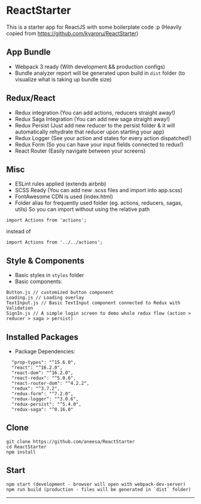 # ReactStarter
This is a starter app for ReactJS with some boilerplate code :p
(Heavily copied from https://github.com/kyaroru/ReactStarter)

## App Bundle
- Webpack 3 ready (With development && production configs)
- Bundle analyzer report will be generated upon build in `dist` folder (to visualize what is taking up bundle size)

## Redux/React
- Redux integration (You can add actions, reducers straight away!)
- Redux Saga Integration (You can add new saga straight away!)
- Redux Persist (Just add new reducer to the persist folder & it will automatically rehydrate that reducer upon starting your app)
- Redux Logger (See your action and states for every action dispatched!)
- Redux Form (So you can have your input fields connected to redux!)
- React Router (Easily navigate between your screens)

## Misc
- ESLint rules applied (extends airbnb)
- SCSS Ready (You can add new .scss files and import into app.scss)
- FontAwesome CDN is used (index.html)
- Folder alias for frequently used folder (eg. actions, reducers, sagas, utils) So you can import without using the relative path
```
import Actions from 'actions';
```
instead of
```
import Actions from '../../actions';
```

## Style & Components
- Basic styles in `styles` folder
- Basic components:
```
Button.js // customized button component
Loading.js // Loading overlay
TextInput.js // Basic TextInput component connected to Redux with Validation
SignIn.js // A simple login screen to demo whole redux flow (action > reducer > saga > persist)
```

## Installed Packages
- Package Dependencies:
```
  "prop-types": "^15.6.0",
  "react": "^16.2.0",
  "react-dom": "^16.2.0",
  "react-redux": "^5.0.6",
  "react-router-dom": "^4.2.2",
  "redux": "^3.7.2",
  "redux-form": "^7.2.0",
  "redux-logger": "^3.0.6",
  "redux-persist": "^5.4.0",
  "redux-saga": "^0.16.0"
```

## Clone
```
git clone https://github.com/aneesa/ReactStarter
cd ReactStarter
npm install
```

## Start
```
npm start (development - browser will open with webpack-dev-server)
npm run build (production - files will be generated in `dist` folder)
```

---
